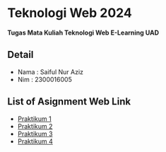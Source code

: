 # Teknologi Web 2024

**Tugas Mata Kuliah Teknologi Web E-Learning UAD**

## Detail
- Nama : Saiful Nur Aziz
- Nim : 2300016005

## List of Asignment Web Link
- [Praktikum 1](https://aziezzz.github.io/Tekweb_2024_2300016005/Praktikum_1)
- [Praktikum 2](https://aziezzz.github.io/Tekweb_2024_2300016005/Praktikum_2)
- [Praktikum 3](https://aziezzz.github.io/Tekweb_2024_2300016005/Praktikum_3)
- [Praktikum 4](https://aziezzz.github.io/Tekweb_2024_2300016005/Praktikum_4)
